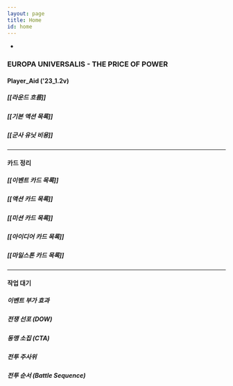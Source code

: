 ```yaml
---
layout: page
title: Home
id: home
---
```

-

### EUROPA UNIVERSALIS - THE PRICE OF POWER

#### Player_Aid ('23_1.2v)
##### [[라운드 흐름]]
##### [[기본 액션 목록]]
##### [[군사 유닛 비용]]

--- 

#### 카드 정리
##### [[이벤트 카드 목록]]
##### [[액션 카드 목록]]
##### [[미션 카드 목록]]
##### [[아이디어 카드 목록]]
##### [[마일스톤 카드 목록]]

---

#### 작업 대기
##### 이벤트 부가 효과
##### 전쟁 선포 (DOW)
##### 동맹 소집 (CTA)
##### 전투 주사위
##### 전투 순서 (Battle Sequence)
